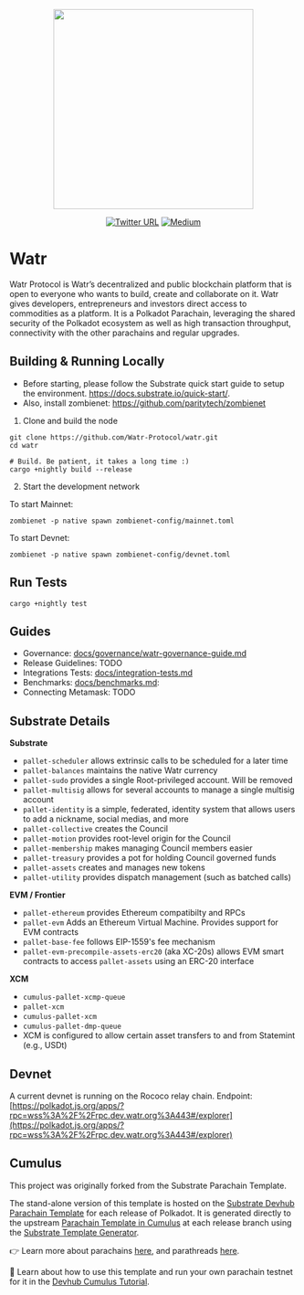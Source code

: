 <p align="center">
	<a href="https://www.watr.org/">
		<img src="https://user-images.githubusercontent.com/23270067/213279777-545afe00-7353-47d8-a6f1-657490e39665.svg" width="350"/>
	</a>
</p>

<div align="center">
	
[![Twitter URL](https://img.shields.io/twitter/url?style=social&url=https%3A%2F%2Ftwitter.com%WatrProtocol)](https://twitter.com/WatrProtocol)
[![Medium](https://img.shields.io/badge/Medium-gray?logo=medium)](https://medium.com/watr-protocol)

</div>

# Watr
Watr Protocol is Watr’s decentralized and public blockchain platform that is open to everyone who wants to build, create and collaborate on it. Watr gives developers, entrepreneurs and investors direct access to commodities as a platform.
It is a Polkadot Parachain, leveraging the shared security of the Polkadot ecosystem as well as high transaction throughput, connectivity with the other parachains and regular upgrades.

## Building & Running Locally

- Before starting, please follow the Substrate quick start guide to setup the environment. https://docs.substrate.io/quick-start/.
- Also, install zombienet: https://github.com/paritytech/zombienet

1. Clone and build the node
```
git clone https://github.com/Watr-Protocol/watr.git
cd watr

# Build. Be patient, it takes a long time :)
cargo +nightly build --release
```

2. Start the development network

To start Mainnet:
```
zombienet -p native spawn zombienet-config/mainnet.toml
```

To start Devnet:
```
zombienet -p native spawn zombienet-config/devnet.toml
```

## Run Tests
```
cargo +nightly test
```

## Guides
- Governance: [docs/governance/watr-governance-guide.md](docs/governance/watr-governance-guide.md)
- Release Guidelines: TODO
- Integrations Tests: [docs/integration-tests.md](docs/integration-tests.md)
- Benchmarks: [docs/benchmarks.md](docs/benchmarks.md):
- Connecting Metamask: TODO

## Substrate Details
**Substrate**
- `pallet-scheduler` allows extrinsic calls to be scheduled for a later time
- `pallet-balances` maintains the native Watr currency
- `pallet-sudo` provides a single Root-privileged account. Will be removed
- `pallet-multisig` allows for several accounts to manage a single multisig account
- `pallet-identity` is a simple, federated, identity system that allows users to add a nickname, social medias, and more
- `pallet-collective` creates the Council
- `pallet-motion` provides root-level origin for the Council
- `pallet-membership` makes managing Council members easier
- `pallet-treasury` provides a pot for holding Council governed funds
- `pallet-assets` creates and manages new tokens
- `pallet-utility` provides dispatch management (such as batched calls)

**EVM / Frontier**
- `pallet-ethereum` provides Ethereum compatibilty and RPCs
- `pallet-evm` Adds an Ethereum Virtual Machine. Provides support for EVM contracts
- `pallet-base-fee` follows EIP-1559's fee mechanism
- `pallet-evm-precompile-assets-erc20` (aka XC-20s) allows EVM smart contracts to access `pallet-assets` using an ERC-20 interface
  
**XCM**
- `cumulus-pallet-xcmp-queue`
- `pallet-xcm`
- `cumulus-pallet-xcm`
- `cumulus-pallet-dmp-queue`
- XCM is configured to allow certain asset transfers to and from Statemint (e.g., USDt)

## Devnet
A current devnet is running on the Rococo relay chain.
Endpoint: [https://polkadot.js.org/apps/?rpc=wss%3A%2F%2Frpc.dev.watr.org%3A443#/explorer](https://polkadot.js.org/apps/?rpc=wss%3A%2F%2Frpc.dev.watr.org%3A443#/explorer)

## Cumulus
This project was originally forked from the Substrate Parachain Template.

The stand-alone version of this template is hosted on the
[Substrate Devhub Parachain Template](https://github.com/substrate-developer-hub/substrate-parachain-template/)
for each release of Polkadot. It is generated directly to the upstream
[Parachain Template in Cumulus](https://github.com/paritytech/cumulus/tree/master/parachain-template)
at each release branch using the
[Substrate Template Generator](https://github.com/paritytech/substrate-template-generator/).

👉 Learn more about parachains [here](https://wiki.polkadot.network/docs/learn-parachains), and
parathreads [here](https://wiki.polkadot.network/docs/learn-parathreads).


🧙 Learn about how to use this template and run your own parachain testnet for it in the
[Devhub Cumulus Tutorial](https://docs.substrate.io/tutorials/v3/cumulus/start-relay/).
